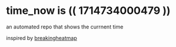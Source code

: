 # time_now is (( 1714734000479 ))

an automated repo that shows the currnent time

inspired by [breakingheatmap](https://github.com/breakingheatmap/breakingheatmap)